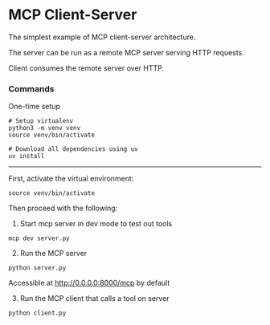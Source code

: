 # MCP Client-Server
The simplest example of MCP client-server architecture.

The server can be run as a remote MCP server serving HTTP requests.

Client consumes the remote server over HTTP.


### Commands
One-time setup
```
# Setup virtualenv
python3 -m venv venv
source venv/bin/activate

# Download all dependencies using uv
uv install
```

---

First, activate the virtual environment:
```
source venv/bin/activate

```

Then proceed with the following:

1. Start mcp server in dev mode to test out tools
```
mcp dev server.py
```

2. Run the MCP server
```
python server.py
```
Accessible at http://0.0.0.0:8000/mcp by default

3. Run the MCP client that calls a tool on server
```
python client.py
```